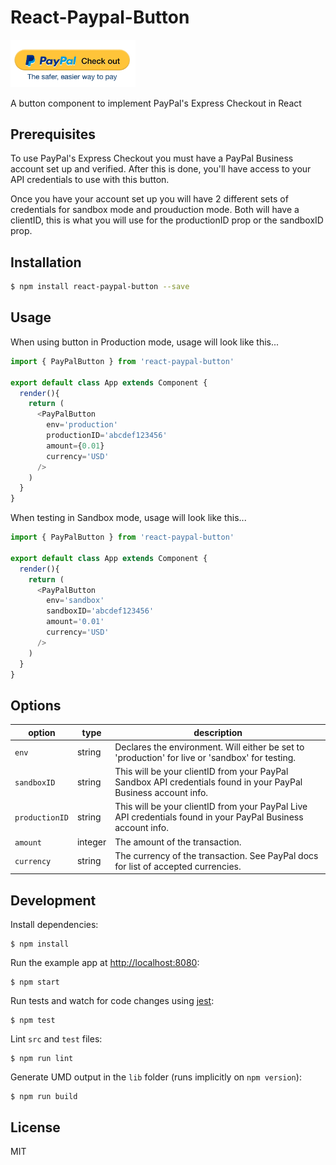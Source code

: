 # React-Paypal-Button

<img src='paypalImage.png' width="200px" />

A button component to implement PayPal&#39;s Express Checkout in React

## Prerequisites

To use PayPal's Express Checkout you must have a PayPal Business account set up and verified. After this is done, you'll have access to your API credentials to use with this button.

Once you have your account set up you will have 2 different sets of credentials for sandbox mode and prouduction mode. Both will have a clientID, this is what you will use for the productionID prop or the sandboxID prop.

## Installation

```sh
$ npm install react-paypal-button --save
```

## Usage

When using button in Production mode, usage will look like this...

```javascript
import { PayPalButton } from 'react-paypal-button'

export default class App extends Component {
  render(){
    return (
      <PayPalButton
        env='production'
        productionID='abcdef123456'
        amount={0.01}
        currency='USD'
      />
    )
  }
}
```

When testing in Sandbox mode, usage will look like this...

```javascript
import { PayPalButton } from 'react-paypal-button'

export default class App extends Component {
  render(){
    return (
      <PayPalButton
        env='sandbox'
        sandboxID='abcdef123456'
        amount='0.01'
        currency='USD'
      />
    )
  }
}
```

## Options

| option      | type  | description                              |
|--------------|-------|-------------------------------------------|
|`env`         | string|Declares the environment. Will either be set to 'production' for live or 'sandbox' for testing.|
|`sandboxID`    |string| This will be your clientID from your PayPal Sandbox API credentials found in your PayPal Business account info.|
|`productionID`|string| This will be your clientID from your PayPal Live API credentials found in your PayPal Business account info.|
|`amount`      |integer| The amount of the transaction. |
|`currency`     |string | The currency of the transaction. See PayPal docs for list of accepted currencies. |

## Development

Install dependencies:

```
$ npm install
```

Run the example app at [http://localhost:8080](http://localhost:8080):

```
$ npm start
```

Run tests and watch for code changes using [jest](https://github.com/facebook/jest):

```
$ npm test
```

Lint `src` and `test` files:

```
$ npm run lint
```

Generate UMD output in the `lib` folder (runs implicitly on `npm version`):

```
$ npm run build
```

## License

MIT
